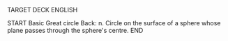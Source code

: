 TARGET DECK
ENGLISH

START
Basic
Great circle
Back: n. Circle on the surface of a sphere whose plane passes through the sphere's centre.
END
